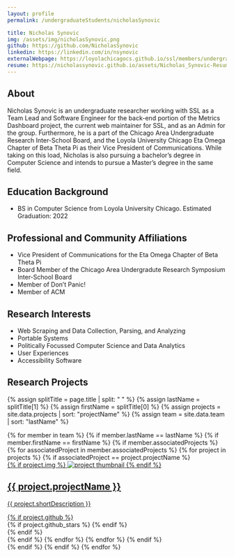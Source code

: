 ```yaml
---
layout: profile
permalink: /undergraduateStudents/nicholasSynovic

title: Nicholas Synovic
img: /assets/img/nicholasSynovic.png
github: https://github.com/NicholasSynovic
linkedin: https://linkedin.com/in/nsynovic
externalWebpage: https://loyolachicagocs.github.io/ssl/members/undergraduate-researchers-pages/nicholassynovic.github.io/
resume: https://nicholassynovic.github.io/assets/Nicholas_Synovic-Resume.pdf
---
```


## About

Nicholas Synovic is an undergraduate researcher working with SSL as a Team Lead and Software Engineer for the back-end portion of the Metrics Dashboard project, the current web maintainer for SSL, and as an Admin for the group. Furthermore, he is a part of the Chicago Area Undergraduate Research Inter-School Board, and the Loyola University Chicago Eta Omega Chapter of Beta Theta Pi as their Vice President of Communications. While taking on this load, Nicholas is also pursuing a bachelor’s degree in Computer Science and intends to pursue a Master’s degree in the same field.

## Education Background

- BS in Computer Science from Loyola University Chicago. Estimated Graduation: 2022

## Professional and Community Affiliations

- Vice President of Communications for the Eta Omega Chapter of Beta Theta Pi
- Board Member of the Chicago Area Undergradute Research Symposium Inter-School Board
- Member of Don’t Panic!
- Member of ACM

## Research Interests

- Web Scraping and Data Collection, Parsing, and Analyzing
- Portable Systems
- Politically Focussed Computer Science and Data Analytics
- User Experiences
- Accessibility Software

## Research Projects

{% assign splitTitle = page.title | split: " " %}
{% assign lastName = splitTitle[1] %}
{% assign firstName = splitTitle[0] %}
{% assign projects = site.data.projects | sort: "projectName" %}
{% assign team = site.data.team | sort: "lastName" %}

<div class="projects grid">
{% for member in team %}
{% if member.lastName == lastName %}
{% if member.firstName == firstName %}
  {% if member.associatedProjects %}
  {% for associatedProject in member.associatedProjects %}
  {% for project in projects %}
  {% if associatedProject == project.projectName %}
  <div class="grid-item">
    <a href="{{ project.webpage | relative_url }}">
      <div class="card hoverable">
        {% if project.img %}
        <img src="{{ project.img | relative_url }}" alt="project thumbnail">
        {% endif %}
        <div class="card-body">
          <h2 class="card-title text-lowercase">{{ project.projectName }}</h2>
          <p class="card-text">{{ project.shortDescription }}</p>
          <div class="row ml-1 mr-1 p-0">
            {% if project.github %}
            <div class="github-icon">
              <div class="icon" data-toggle="tooltip" title="Code Repository">
                <a href="{{ project.github }}" target="_blank"><i class="fab fa-github gh-icon"></i></a>
              </div>
              {% if project.github_stars %}
              <span class="stars" data-toggle="tooltip" title="GitHub Stars">
                <i class="fas fa-star"></i>
                <span id="{{ project.github_stars }}-stars"></span>
              </span>
              {% endif %}
            </div>
            {% endif %}
          </div>
        </div>
      </div>
    </a>
  </div>
  {% endif %}
  {% endfor %}
  {% endfor %}
  {% endif %}
</div>
{% endif %}
{% endif %}
{% endfor %}
